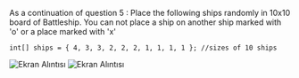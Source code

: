 As a continuation of question 5 : Place the following ships randomly in 10x10 board of Battleship. You can not place a ship on another ship marked with 'o' or a place marked with 'x'

    int[] ships = { 4, 3, 3, 2, 2, 2, 1, 1, 1, 1 }; //sizes of 10 ships
  
  

![Ekran Alıntısı](https://github.com/erolcum/Csharp-Challenges/assets/110387801/3de6ecd5-6297-4369-980c-694f1b1a58f2)
![Ekran Alıntısı](https://github.com/erolcum/Csharp-Challenges/assets/110387801/fea06288-fe84-40a7-a539-99b3aff2f932)
